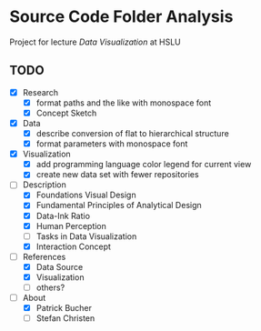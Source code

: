 # Source Code Folder Analysis

Project for lecture _Data Visualization_ at HSLU

## TODO

- [x] Research
    - [x] format paths and the like with monospace font
    - [x] Concept Sketch
- [x] Data
    - [x] describe conversion of flat to hierarchical structure
    - [x] format parameters with monospace font
- [x] Visualization
    - [x] add programming language color legend for current view
    - [x] create new data set with fewer repositories
- [ ] Description
    - [x] Foundations Visual Design
    - [x] Fundamental Principles of Analytical Design
    - [x] Data-Ink Ratio
    - [x] Human Perception
    - [ ] Tasks in Data Visualization
    - [x] Interaction Concept
- [ ] References
    - [x] Data Source
    - [x] Visualization
    - [ ] others?
- [ ] About
    - [x] Patrick Bucher
    - [ ] Stefan Christen
